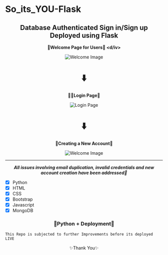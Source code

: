 # So_its_YOU-Flask
## <div align="center"> Database Authenticated Sign in/Sign up Deployed using Flask</div>

**<div align="center"> 👋Welcome Page for Users🥳 <d/iv>**

![Welcome Image](https://github.com/sd2001/So_its_YOU-Flask-/blob/master/f_welcome.jpg)
 # <div align="center">⬇️</div>

**<div align="center"> 🙋‍♂️Login Page🙅 </div>**

![Login Page](https://github.com/sd2001/So_its_YOU-Flask-/blob/master/f_login.jpg)

# <div align="center">⬇️</div>

**<div align="center"> 📝Creating a New Account📲 </div>**

![Welcome Image](https://github.com/sd2001/So_its_YOU-Flask-/blob/master/f_create.jpg)
<hr \>

***<div align="center">All issues involving email duplication, invalid credentials and new account creation have been addressed💪***</div>
</div>

- [x] Python
- [x] HTML
- [x] CSS
- [x] Bootstrap
- [x] Javascript
- [x] MongoDB

### <div align="center">🐉Python + Deployment💖

```
This Repo is subjected to further Improvements before its deployed LIVE
```

</div>
<div align="center">
✨Thank You✨
</div>
